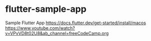 # flutter-sample-app
Sample Flutter App
https://docs.flutter.dev/get-started/install/macos
https://www.youtube.com/watch?v=VPvVD8t02U8&ab_channel=freeCodeCamp.org